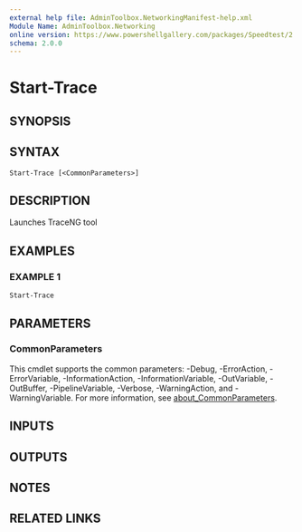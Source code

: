 ```yaml
---
external help file: AdminToolbox.NetworkingManifest-help.xml
Module Name: AdminToolbox.Networking
online version: https://www.powershellgallery.com/packages/Speedtest/2.0/Content/Speedtest.ps1
schema: 2.0.0
---
```


# Start-Trace

## SYNOPSIS

## SYNTAX

```
Start-Trace [<CommonParameters>]
```

## DESCRIPTION
Launches TraceNG tool

## EXAMPLES

### EXAMPLE 1
```
Start-Trace
```

## PARAMETERS

### CommonParameters
This cmdlet supports the common parameters: -Debug, -ErrorAction, -ErrorVariable, -InformationAction, -InformationVariable, -OutVariable, -OutBuffer, -PipelineVariable, -Verbose, -WarningAction, and -WarningVariable. For more information, see [about_CommonParameters](http://go.microsoft.com/fwlink/?LinkID=113216).

## INPUTS

## OUTPUTS

## NOTES

## RELATED LINKS
